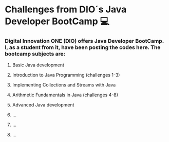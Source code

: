 # Challenges from DIO´s Java Developer BootCamp :computer:

### Digital Innovation ONE (DIO) offers Java Developer BootCamp. I, as a student from it, have been posting the codes here. The bootcamp subjects are:

1. Basic Java development

2. Introduction to Java Programming (challenges 1-3)

3. Implementing Collections and Streams with Java

4. Arithmetic Fundamentals in Java (challenges 4-8)

5. Advanced Java development

6. ...

7. ...

8. ...

   

